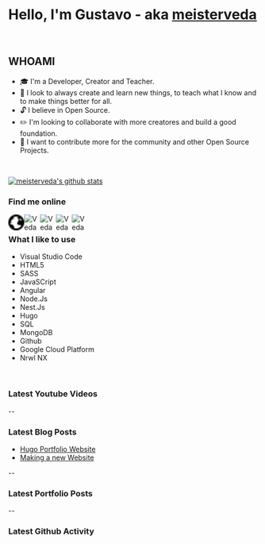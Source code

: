 # Hello, I'm Gustavo - aka [meisterveda][website]

<br />

## WHOAMI

- :mortar_board: I'm a Developer, Creator and Teacher.
- :telescope: I look to always create and learn new things, to teach what I know and to make things better for all.
- :unlock: I believe in Open Source.
- :pencil2: I'm looking to collaborate with more creatores and build a good foundation.
- :european_castle: I want to contribute more for the community and other Open Source Projects.

<br />

[![meisterveda's github stats](https://github-readme-stats.vercel.app/api?username=vedacomputing)](https://github.com/vedacomputing/github-readme-stats)

### Find me online

[<img align="left" alt="vedacomputing.com" height="32" width="32" src="https://raw.githubusercontent.com/iconic/open-iconic/master/svg/globe.svg" />][website]
[<img align="left" alt="VedaComputing | YouTube" height="32" width="32" src="https://cdn.jsdelivr.net/npm/simple-icons@v3/icons/youtube.svg" />][youtube]
[<img align="left" alt="VedaComputing | Twitter" height="32" width="32" src="https://cdn.jsdelivr.net/npm/simple-icons@v3/icons/twitter.svg" />][twitter]
[<img align="left" alt="VedaComputing | LinkedIn" height="32" width="32" src="https://cdn.jsdelivr.net/npm/simple-icons@v3/icons/linkedin.svg" />][linkedin]
[<img align="left" alt="VedaComputing | Instagram" height="32" width="32" src="https://cdn.jsdelivr.net/npm/simple-icons@v3/icons/instagram.svg" />][instagram]

<br />

### What I like to use

- Visual Studio Code
- HTML5 
- SASS
- JavaSCript
- Angular
- Node.Js
- Nest.Js
- Hugo
- SQL
- MongoDB
- Github
- Google Cloud Platform
- Nrwl NX

<br />

### Latest Youtube Videos

<!-- YOUTUBE:START -->
<!-- YOUTUBE:END -->

--

### Latest Blog Posts

<!-- BLOG-POST-LIST:START -->
- [Hugo Portfolio Website](https://vedacomputing-3d1f5.web.app/portfolio/hugo-portfolio-website/)
- [Making a new Website](https://vedacomputing-3d1f5.web.app/blog/first-blog/)
<!-- BLOG-POST-LIST:END -->

--

### Latest Portfolio Posts

<!-- PORTFOLIO:START -->
<!-- PORTFOLIO:END -->

--

### Latest Github Activity

<!--START_SECTION:activity-->
<!--END_SECTION:activity-->

[website]: https://vedacomputing.com
[youtube]: https://www.youtube.com/channel/UC5PAzwDbbzsCbtcxPNpSrzw
[twitter]: https://twitter.com/vedacomputing
[linkedin]: https://www.linkedin.com/in/vedacomputing
[instagram]: https://instagram.com/vedacomputing